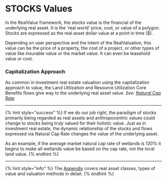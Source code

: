 # STOCKS Values

In the RealValue framework, the stocks value is the financial of the underlying real asset. It is the 'real world' price, cost, or value of a polygon. Stocks are expressed as the real asset dollar value at a point in time ($).

Depending on user perspective and the intent of the RealValuation, this value can be the price of a property, the cost of a project, or other types of value like insurable value or the market value. It can even be leasehold value or cost.

### Capitalization Approach

As common in investment real estate valuation using the capitalization approach to value, the Land Utilization and Resource Utilization Core Benefits flows give way to the underlying real asset value. _See:_ [_Natural Cap Rate_](../natural-cap-rate.md)

***

{% hint style="success" %}
If we do our job right, the paradigm of stocks primarily being regarded as real assets and anthropocentric values could change to stocks being truly valued for their holistic value. Just as in investment real estate, the dynamic relationship of the stocks and flows expressed via Natural Cap Rate changes the value of the underlying asset.

As an example, if the average market natural cap rate of wetlands is 120% it begins to make all wetlands value be based on the cap rate, not the local land value.
{% endhint %}

***

{% hint style="info" %}
The [Appendix](broken-reference) covers real asset classes, types of value and valuation methods in detail.
{% endhint %}
